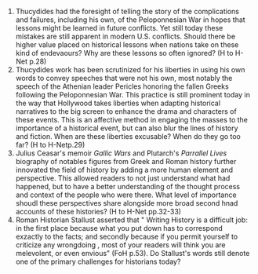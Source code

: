 1. Thucydides had the foresight of telling the story of the complications and failures, including his own, of the Peloponnesian War in hopes that lessons might be learned in future conflicts. Yet still today these mistakes are still apparent in modern U.S. conflicts. Should there be higher value placed on historical lessons when nations take on these kind of endevaours? Why are these lessons so often ignored? (H to H-Net p.28)
2. Thucydides work has been scrutinized for his liberties in using his own words to convey speeches that were not his own, most notably the speech of the Athenian leader Pericles honoring the fallen Greeks following the Peloponnesian War. This practice is still prominent today in the way that Hollywood takes liberties when adapting historical narratives to the big screen to enhance the drama and characters of these events. This is an affective method in engaging the masses to the importance of a historical event, but can also blur the lines of history and fiction. When are these liberties excusable? When do they go too far? (H to H-Netp.29)
3. Julius Ceasar's memoir _Gallic Wars_ and Plutarch's _Parrallel Lives_ biography of notables figures from Greek and Roman history further innovated the field of history by adding a more human element and perspective. This allowed readers to not just understand what had happened, but to have a better understanding of the thought process and context of the people who were there. What level of importance shoudl these perspectives share alongside more broad second hnad accounts of these histories? (H to H-Net pp.32-33)
4. Roman Historian Stallust asserted that " Writing History is a difficult job: in the first place because what you put down has to correspond exzactly to the facts; and secondly because if you permit yourself to criticize any wrongdoing , most of your readers will think you are melevolent, or even envious" (FoH p.53). Do Stallust's words still denote one of the primary challenges for historians today? 
